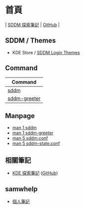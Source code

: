 

# 首頁

| [SDDM 探索筆記](https://samwhelp.github.io/note-about-sddm/) | [GitHub](https://github.com/samwhelp/note-about-sddm) |


## SDDM / Themes

* KDE Store / [SDDM Login Themes](https://store.kde.org/browse?cat=101&ord=latest)


## Command

| Command |
| --- |
| [sddm](https://samwhelp.github.io/note-about-sddm/read/command/sddm.html) |
| [sddm-greeter](https://samwhelp.github.io/note-about-sddm/read/command/sddm-greeter.html) |


## Manpage

* [man 1 sddm](https://manpages.debian.org/stable/sddm/sddm.1.en.html)
* [man 1 sddm-greeter](https://manpages.debian.org/stable/sddm/sddm-greeter.1.en.html)
* [man 5 sddm.conf](https://manpages.debian.org/stable/sddm/sddm.conf.5.en.html)
* [man 5 sddm-state.conf](https://manpages.debian.org/stable/sddm/sddm-state.conf.5.en.html)


## 相關筆記

* [KDE 探索筆記](https://samwhelp.github.io/note-about-kde/) ([GitHub](https://github.com/samwhelp/note-about-kde/))


## samwhelp

* [個人筆記](https://samwhelp.github.io/book/)
